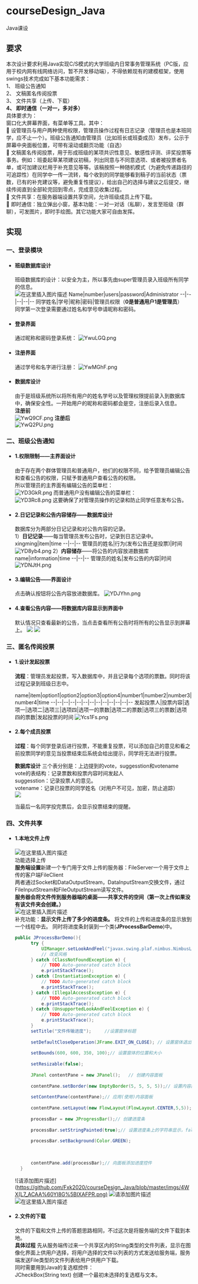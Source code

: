 # courseDesign_Java
Java课设
## 要求
本次设计要求利用Java实现C/S模式的大学班级内日常事务管理系统（PC版，应用于校内网有线网络访问，暂不开发移动端），不得依赖现有的建模框架，使用swings技术完成如下基本功能需求：<br>
1、	班级公告通知<br>
2、	文稿匿名传阅投票<br>
3、	文件共享（上传、下载）<br>
**4、	即时通信（一对一，多对多）**<br>
具体要求为：<br>
窗口化大屏幕界面，有菜单等工具。其中：<br>
	设管理员与用户两种使用权限，管理员操作过程有日志记录（管理员也是本班同学，应不止一个）。班级公告通知由管理员（比如班长或班委成员）发布，公示于屏幕中央面板位置，可带有滚动或翻页功能（自选）<br>
	文稿匿名传阅投票，用于形成班级的某项共识性意见、敏感性评测、评奖投票等事务。例如：班委起草某项建议初稿，列出同意与不同意选项、或者被投票者名单，或可加建议栏用于补充意见等等。该稿按照一种随机模式（为避免传递路径的可追踪性）在同学中一传一流转，每个收到的同学能够看到稿子的当前状态（票数，已有的补充建议等，避免重复性提议），给出自己的选择与建议之后提交，继续传阅直到全部轮完回到零点，完成意见收集过程。<br>
	文件共享：在服务器端设置共享空间，允许班级成员上传下载。<br>
	即时通信：独立弹出小窗，基本功能：一对一对话（私聊），发言至班级（群聊），可发图片，即时手绘图。其它功能大家可自由发挥。<br>

## 实现
### 一、登录模块
* #### 班级数据库设计
   班级数据库的设计：以安全为主，所以事先由super管理员录入班级所有同学的信息。<br>
   ![在这里插入图片描述](https://img-blog.csdnimg.cn/20200519170614953.png)
   Name|number|users|password|Administrator
   --|--|--|--|--
   同学姓名|学号|昵称|密码|管理员权限（**0是普通用户1是管理员**）<br>
   同学第一次登录需要通过姓名和学号申请昵称和密码。
* #### 登录界面
   通过昵称和密码登录系统：
![YwuLGQ.png](https://s1.ax1x.com/2020/05/13/YwuLGQ.png)
* #### 注册界面
  通过学号和名字进行注册：
![YwMGhF.png](https://s1.ax1x.com/2020/05/13/YwMGhF.png)
* #### 数据库设计
  由于是班级系统所以将所有用户的姓名学号以及管理权限提前录入到数据库中，确保安全性。一开始用户的昵称和密码都会是空，注册后录入信息。<br>
**注册前**<br>
![YwQ9CF.png](https://s1.ax1x.com/2020/05/13/YwQ9CF.png)
**注册后**<br>
![YwQ2PU.png](https://s1.ax1x.com/2020/05/13/YwQ2PU.png)

### 二、班级公告通知
* #### 1.权限限制——主界面设计
  由于存在两个群体管理员和普通用户，他们的权限不同，给予管理员编辑公告和查看公告的权限，只赋予普通用户查看公告的权限。<br>
所以管理员的主界面有编辑公告的菜单栏：<br>
![YD3GkR.png](https://s1.ax1x.com/2020/05/14/YD3GkR.png)
而普通用户没有编辑公告的菜单栏：<br>
![YD3Rc8.png](https://s1.ax1x.com/2020/05/14/YD3Rc8.png)
这要确保了对管理员操作的记录和防止同学任意发布公告。<br>
* #### 2.日记记录和公告内容储存——数据库设计
  数据库分为两部分日记记录和对公告内容的记录。<br>
1）**日记记录**——每当管理员发布公告时，记录到日志记录中。
xingming|item|time
--|--|--
管理员的姓名|行为(发布公告还是投票)|时间
![YD8yb4.png](https://s1.ax1x.com/2020/05/14/YD8yb4.png)
2）**内容储存**——将公告的内容放进数据库
name|information|time
--|--|--
管理员的姓名|发布公告的内容|时间
![YDNJtH.png](https://s1.ax1x.com/2020/05/14/YDNJtH.png)
* #### 3.编辑公告——界面设计
  点击确认按钮将公告内容放进数据库。
![YDJYhn.png](https://s1.ax1x.com/2020/05/14/YDJYhn.png)
* #### 4.查看公告内容——将数据库内容显示到界面中
  默认情况只查看最新的公告，当点击查看所有公告时将所有的公告显示到屏幕上。
![](http://chuantu.xyz/t6/733/1589463776x3661913030.png)
![](http://chuantu.xyz/t6/733/1589463843x3661913030.png)

### 三、匿名传阅投票
* #### 1.设计发起投票
  **流程**：管理员发起投票，写入数据库中，并且记录每个选项的票数。同时将该过程记录到班级日志中。

  name|item|option1|option2|option3|option4|number1|number2|number3|number4|time
  --|--|--|--|--|--|--|--|--|--|--|--|--
  发起投票人|投票内容|选项一|选项二|选项三|选项四|选项一的票数|选项二的票数|选项三的票数|选项四的票数|发起投票的时间
  ![Ycs1Fs.png](https://s1.ax1x.com/2020/05/16/Ycs1Fs.png)
* #### 2.每个成员投票
  **过程**：每个同学登录后进行投票，不能重复投票，可以添加自己的意见和看之前投票同学的意见当投票结束后系统会给出提示，同学将无法进行投票。

  **数据库设计**
  三个表分别是：上边提到的vote，suggesstion和votename<br>
  vote的表结构：记录票数和投票内容时间发起人<br>
  suggesstion：记录投票人的意见。<br>
  votename：记录已投票的同学姓名（对用户不可见，加密，防止追踪）<br>
  ![](https://github.com/Fxk2020/try/blob/master/13.png)
  <!-- ![](https://github.com/Fxk2020/try/blob/master/12.png) -->
  当最后一名同学投完票后，会显示投票结束的提醒。
### 四、文件共享
* #### 1.本地文件上传
  ![在这里插入图片描述](https://img-blog.csdnimg.cn/2020051917384716.png)<br>
  功能选择上传<br>
  **服务端设置**新建一个专门用于文件上传的服务器：FileServer一个用于文件上传的客户端FileClient<br>
  两者通过Socket和DataOutputStream，DataInputStream交换文件，通过FileInputStream和FileOutputStream读写文件。<br>
  **服务器会将文件传到服务器端的桌面——共享文件的空间（第一次上传如果没有该文件夹会创建。）**<br>
  ![在这里插入图片描述](https://img-blog.csdnimg.cn/20200519212458492.png?x-oss-process=image/watermark,type_ZmFuZ3poZW5naGVpdGk,shadow_10,text_aHR0cHM6Ly9ibG9nLmNzZG4ubmV0L2pvZXlfcm8=,size_16,color_FFFFFF,t_70)<br>
  补充功能：**显示文件上传了多少的进度条。**
  将文件的上传和进度条的显示放到一个线程中去。
  同时将进度条封装到一个类(**JProcessBarDemo**)中。
  ```java
  public JProcessBarDemo(){
		try {
			UIManager.setLookAndFeel("javax.swing.plaf.nimbus.NimbusLookAndFeel");
			// 改变风格
		} catch (ClassNotFoundException e) {
			// TODO Auto-generated catch block
			e.printStackTrace();
		} catch (InstantiationException e) {
			// TODO Auto-generated catch block
			e.printStackTrace();
		} catch (IllegalAccessException e) {
			// TODO Auto-generated catch block
			e.printStackTrace();
		} catch (UnsupportedLookAndFeelException e) {
			// TODO Auto-generated catch block
			e.printStackTrace();
		}
		setTitle("文件传输进度");		//设置窗体标题
		
		setDefaultCloseOperation(JFrame.EXIT_ON_CLOSE); // 设置窗体退出的操作
		
		setBounds(600, 600, 350, 100);// 设置窗体的位置和大小
		
		setResizable(false);
		
		JPanel contentPane = new JPanel();   // 创建内容面板
		
		contentPane.setBorder(new EmptyBorder(5, 5, 5, 5));// 设置内容面板边框
		
		setContentPane(contentPane);// 应用(使用)内容面板
		
		contentPane.setLayout(new FlowLayout(FlowLayout.CENTER,5,5));// 设置为流式布局
		
		processBar = new JProgressBar();// 创建进度条
		
		processBar.setStringPainted(true);// 设置进度条上的字符串显示，false则不能显示
		
		processBar.setBackground(Color.GREEN);
	
		
		
		contentPane.add(processBar);// 向面板添加进度控件
	}
  ```
  ![请添加图片描述](https://github.com/Fxk2020/courseDesign_Java/blob/master/imgs/4WX(L7_ACAA%60YI8G%5BIXAFPR.png)
  ![请添加图片描述](https://img-blog.csdnimg.cn/20200521214845344.png?x-oss-process=image/watermark,type_ZmFuZ3poZW5naGVpdGk,shadow_10,text_aHR0cHM6Ly9ibG9nLmNzZG4ubmV0L2pvZXlfcm8=,size_16,color_FFFFFF,t_70)
  ![在这里插入图片描述](https://img-blog.csdnimg.cn/20200521215026200.png?x-oss-process=image/watermark,type_ZmFuZ3poZW5naGVpdGk,shadow_10,text_aHR0cHM6Ly9ibG9nLmNzZG4ubmV0L2pvZXlfcm8=,size_16,color_FFFFFF,t_70)
* #### 2.文件的下载
  文件的下载和文件上传的答题思路相同，不过这次是将服务端的文件下载到本地。<br>
  **具体过程**
  先从服务端传过来一个共享区内的String类型的文件列表，显示在图像化界面上供用户选择，将用户选择的文件以列表的方式发送给服务端，服务端发送File类型的文件列表给用户供用户下载。<br>
  同时需要用到Java的复选框控件：<br>
  JCheckBox(String text) 创建一个最初未选择的复选框与文本。<br>


